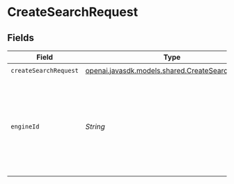 # CreateSearchRequest


## Fields

| Field                                                                                                         | Type                                                                                                          | Required                                                                                                      | Description                                                                                                   | Example                                                                                                       |
| ------------------------------------------------------------------------------------------------------------- | ------------------------------------------------------------------------------------------------------------- | ------------------------------------------------------------------------------------------------------------- | ------------------------------------------------------------------------------------------------------------- | ------------------------------------------------------------------------------------------------------------- |
| `createSearchRequest`                                                                                         | [openai.javasdk.models.shared.CreateSearchRequest](../../models/shared/CreateSearchRequest.md)                | :heavy_check_mark:                                                                                            | N/A                                                                                                           |                                                                                                               |
| `engineId`                                                                                                    | *String*                                                                                                      | :heavy_check_mark:                                                                                            | The ID of the engine to use for this request.  You can select one of `ada`, `babbage`, `curie`, or `davinci`. | davinci                                                                                                       |